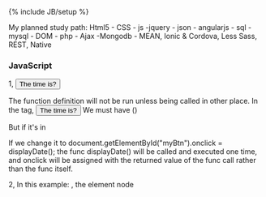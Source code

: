 ﻿---
layout: post
category : posts
tagline: ""
tags : [MEAN, Web, study]
---
{% include JB/setup %}


My planned study path: Html5 - CSS - js -jquery - json - angularjs - sql - mysql - DOM - php - Ajax -Mongodb - MEAN, Ionic & Cordova, Less Sass, REST, Native
 




### JavaScript
1, <button onclick="displayDate()">The time is?</button>

<script>
function displayDate() {
    document.getElementById("demo").innerHTML = Date();
}
</script>


The function definition will not be run unless being called in other place.
In the tag,
<button onclick="displayDate()">The time is?</button> We must have ()

But if it's in <script> like this, we couldn't have (),
<script>
document.getElementById("myBtn").onclick = displayDate;

function displayDate() {
    document.getElementById("demo").innerHTML = Date();
}
</script>

If we change it to document.getElementById("myBtn").onclick = displayDate(); 
the func displayDate() will be called and executed one time, and onclick will be assigned with the returned value of the func call rather than the func itself.

2, In this example: <title>DOM Tutorial</title>, the element node <title> does not contain text. It contains a text node with the value "DOM Tutorial".

The value of the text node can be accessed by the node's innerHTML property, or the nodeValue.

3, child.parentNode.removeChild(child);